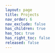 ```yaml
---
layout: page
title: Projects
nav_order: 6
nav_exclude: false
has_children: true
has_toc: true
has_right_toc: false
released: false
---
```


<!-- TODO -->